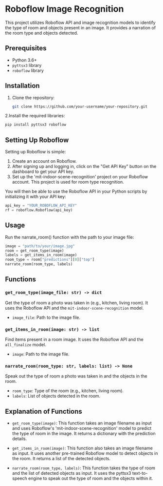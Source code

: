 # Roboflow Image Recognition

This project utilizes Roboflow API and image recognition models to identify the type of room and objects present in an image. It provides a narration of the room type and objects detected.

## Prerequisites

- Python 3.6+
- `pyttsx3` library
- `roboflow` library

## Installation

1. Clone the repository:

   ```bash
   git clone https://github.com/your-username/your-repository.git
   ```
2.Install the required libraries:
   ```bash
   pip install pyttsx3 roboflow
   ```
## Setting Up Roboflow

Setting up Roboflow is simple:

1. Create an account on Roboflow.
2. After signing up and logging in, click on the "Get API Key" button on the dashboard to get your API key.
3. Set up the 'mit-indoor-scene-recognition' project on your Roboflow account. This project is used for room type recognition.

You will then be able to use the Roboflow API in your Python scripts by initializing it with your API key:

```python
api_key = "YOUR_ROBOFLOW_API_KEY"
rf = roboflow.Roboflow(api_key)
```
## Usage
 Run the narrate_room() function with the path to your image file:
   ```python
   image = "path/to/your/image.jpg"
   room = get_room_type(image)
   labels = get_items_in_room(image)
   room_type = room["predictions"][0]["top"]
   narrate_room(room_type, labels)
   ```
## Functions

### `get_room_type(image_file: str) -> dict`

Get the type of room a photo was taken in (e.g., kitchen, living room). It uses the Roboflow API and the `mit-indoor-scene-recognition` model.

- `image_file`: Path to the image file.

### `get_items_in_room(image: str) -> list`

Find items present in a room image. It uses the Roboflow API and the `all_finalize` model.

- `image`: Path to the image file.

### `narrate_room(room_type: str, labels: list) -> None`

Speak out the type of room a photo was taken in and the objects in the room.

- `room_type`: Type of the room (e.g., kitchen, living room).
- `labels`: List of objects detected in the room.

## Explanation of Functions

- `get_room_type(image)`: This function takes an image filename as input and uses Roboflow's 'mit-indoor-scene-recognition' model to predict the type of room in the image. It returns a dictionary with the prediction details.

- `get_items_in_room(image)`: This function also takes an image filename as input. It uses another pre-trained Roboflow model to detect objects in the room. It returns a list of the detected objects.

- `narrate_room(room_type, labels)`: This function takes the type of room and the list of detected objects as input. It uses the pyttsx3 text-to-speech engine to speak out the type of room and the objects within it.








